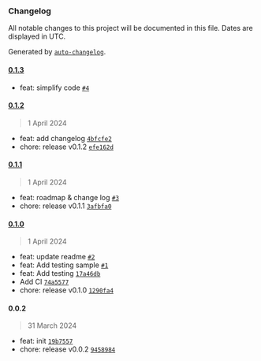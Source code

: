 ### Changelog

All notable changes to this project will be documented in this file. Dates are displayed in UTC.

Generated by [`auto-changelog`](https://github.com/CookPete/auto-changelog).

#### [0.1.3](https://github.com/HamadTheIronside/slots-component/compare/0.1.2...0.1.3)

- feat: simplify code [`#4`](https://github.com/HamadTheIronside/slots-component/pull/4)

#### [0.1.2](https://github.com/HamadTheIronside/slots-component/compare/0.1.1...0.1.2)

> 1 April 2024

- feat: add changelog [`4bfcfe2`](https://github.com/HamadTheIronside/slots-component/commit/4bfcfe29df562b2fff2669e8d88523d9b185185e)
- chore: release v0.1.2 [`efe162d`](https://github.com/HamadTheIronside/slots-component/commit/efe162d38eebd327414767e58250697b9dbf9a4e)

#### [0.1.1](https://github.com/HamadTheIronside/slots-component/compare/0.1.0...0.1.1)

> 1 April 2024

- feat: roadmap & change log [`#3`](https://github.com/HamadTheIronside/slots-component/pull/3)
- chore: release v0.1.1 [`3afbfa0`](https://github.com/HamadTheIronside/slots-component/commit/3afbfa08de05faaf90f04336e9ec0a0d930cd075)

#### [0.1.0](https://github.com/HamadTheIronside/slots-component/compare/0.0.2...0.1.0)

> 1 April 2024

- feat: update readme [`#2`](https://github.com/HamadTheIronside/slots-component/pull/2)
- feat: Add testing sample [`#1`](https://github.com/HamadTheIronside/slots-component/pull/1)
- feat: Add testing [`17a46db`](https://github.com/HamadTheIronside/slots-component/commit/17a46db9d82279152746251214c9683f52fa0cec)
- Add CI [`74a5577`](https://github.com/HamadTheIronside/slots-component/commit/74a55775cd3124592bb9e70e49eb428cfda94886)
- chore: release v0.1.0 [`1290fa4`](https://github.com/HamadTheIronside/slots-component/commit/1290fa468c60c1efec4b666ade95a6e51c580dc8)

#### 0.0.2

> 31 March 2024

- feat: init [`19b7557`](https://github.com/HamadTheIronside/slots-component/commit/19b755780490edd06cc4a8686f4644b6542ab32c)
- chore: release v0.0.2 [`9458984`](https://github.com/HamadTheIronside/slots-component/commit/945898459c1b8094e821727403e22a56b4d16899)
